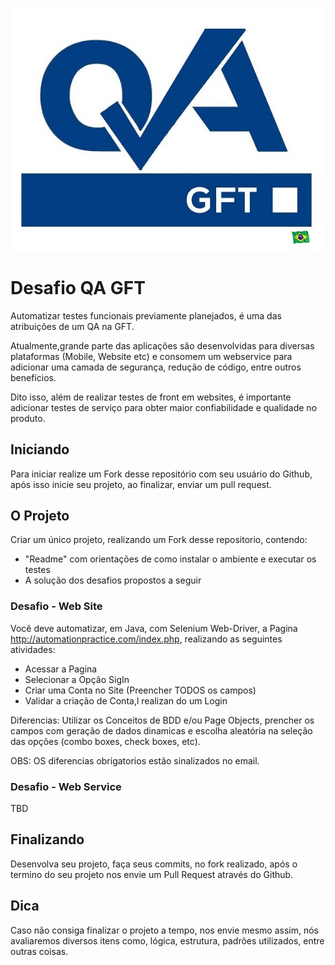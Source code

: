 ![alt text](https://raw.githubusercontent.com/henrique-pinheiro/teste_desafio/master/QA_GFT_BRAZIL.jpg)

# Desafio QA GFT

Automatizar testes funcionais previamente planejados, é uma das atribuições de um QA na GFT.

Atualmente,grande parte das aplicações são desenvolvidas para diversas plataformas (Mobile, Website etc) e consomem um webservice para adicionar uma camada de segurança, redução de código, entre outros benefícios.

Dito isso, além de realizar testes de front em websites, é importante adicionar testes de serviço para obter maior confiabilidade e qualidade no produto.

## Iniciando

Para iniciar realize um Fork desse repositório com seu usuário do Github, após isso inicie seu projeto, ao finalizar, enviar um pull request.

## O Projeto

Criar um único projeto, realizando um Fork desse repositorio, contendo:

* "Readme" com orientações de como instalar o ambiente e executar os testes
* A solução dos desafios propostos a seguir


### Desafio - Web Site

Você deve automatizar, em Java, com Selenium Web-Driver, a Pagina http://automationpractice.com/index.php, realizando as seguintes atividades:

* Acessar a Pagina
* Selecionar a Opção SigIn
* Criar uma Conta no Site (Preencher TODOS os campos)
* Validar a criação de Conta,l realizan do um Login

Diferencias: Utilizar os Conceitos de BDD e/ou Page Objects, prencher os campos com geração de dados dinamicas e escolha aleatória na seleção das opções (combo boxes, check boxes, etc).

OBS: OS diferencias obrigatorios estão sinalizados no email.

### Desafio - Web Service

TBD

## Finalizando

Desenvolva seu projeto, faça seus commits, no fork realizado, após o termino do seu projeto nos envie um Pull Request através do Github.

## Dica
Caso não consiga finalizar o projeto a tempo, nos envie mesmo assim, nós avaliaremos diversos itens como, lógica, estrutura, padrões utilizados, entre outras coisas.
